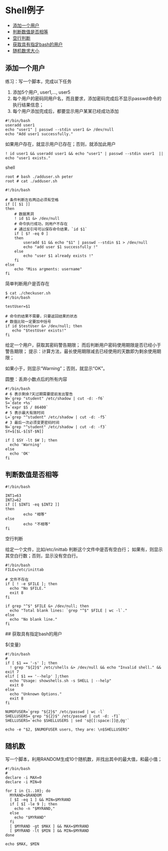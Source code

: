 # Shell例子

- [添加一个用户](#user-shell)
- [判断数值是否相等](#equal-num)
- [空行判断](#empty-line)
- [获取具有指定bash的用户](#bash-user)
- [随机数求大小](#random)

<a name="#user-shell"></a>
## 添加一个用户

练习：写一个脚本，完成以下任务
1. 添加5个用户, user1,..., user5
2. 每个用户的密码同用户名，而且要求，添加密码完成后不显示passwd命令的执行结果信息；
3. 每个用户添加完成后，都要显示用户某某已经成功添加

```
#!/bin/bash
useradd user1
echo "user1" | passwd --stdin user1 &> /dev/null
echo "Add user1 successfully."
```

如果用户存在，就显示用户已存在；否则，就添加此用户
```
! id user1 && useradd user1 && echo "user1" | passwd --stdin user1  || echo "user1 exists."
```

shell
```
root # bash ./adduser.sh peter
root # cat ./adduser.sh

#!/bin/bash

# 条件判断左右两边必须有空格
if [[ $1 ]]
then
    # 数据黑洞
    ! id $1 &> /dev/null
    # 命令执行成功，则用户不存在
    # 通过反引号可以保存命令结果，`id $1`
    if [ $? -eq 0 ]
    then
        useradd $1 && echo "$1" | passwd --stdin $1 > /dev/null
        echo "add user $1 successfully !"
    else
        echo "user $1 already exists !"
    fi
else
    echo "Miss argments: username"
fi
```

简单判断用户是否存在
```
$ cat ./checkuser.sh 
#!/bin/bash

testUser=$1

# 命令的结果不需要，只要返回结果的状态
# 数值比较一定要加中括号
if id $testUser &> /dev/null; then
   echo "$testUser exists!"
fi

```

给定一个用户，获取其密码警告期限；
而后判断用户密码使用期限是否已经小于警告期限；
    提示：计算方法，最长使用期限减去已经使用的天数即为剩余使用期限；
    
如果小于，则显示“Warning”；否则，就显示“OK”。

圆整：丢弃小数点后的所有内容
```
#!/bin/bash
# 6 表示剩余?天过期需要提前发出警告
W=`grep "student" /etc/shadow | cut -d: -f6`
S=`date +%s`
T=`expr $S / 86400`
# 5 表示最大有效时间
L=`grep "^student" /etc/shadow | cut -d: -f5`
# 3 最后一次必须变更密码时间
N=`grep "^student" /etc/shadow | cut -d: -f3`
SY=$[$L-$[$T-$N]]

if [ $SY -lt $W ]; then
  echo 'Warning'
else
  echo 'OK'
fi
```

<a href="equal-num"></a>
## 判断数值是否相等

```
#!/bin/bash

INT1=63
INT2=62
if [[ $INT1 -eq $INT2 ]]
then
        echo "相等"
else
        echo "不相等"
fi
```

<a name="empty-line"></a>
空行判断

给定一个文件，比如/etc/inittab
判断这个文件中是否有空白行；
如果有，则显示其空白行数；否则，显示没有空白行。
```
#!/bin/bash
FILE=/etc/inittab

# 文件不存在
if [ ! -e $FILE ]; then
  echo "No $FILE."
  exit 8
fi

if grep "^$" $FILE &> /dev/null; then
  echo "Total blank lines: `grep "^$" $FILE | wc -l`."
else
  echo "No blank line."
fi

```
<a name='bash-user'>
## 获取具有指定bash的用户

${变量}

```
#!/bin/bash
#
if [ $1 == '-s' ]; then
  ! grep "${2}$" /etc/shells &> /dev/null && echo "Invalid shell." && exit 7
elif [ $1 == '--help' ];then
  echo "Usage: showshells.sh -s SHELL | --help"
  exit 0
else
  echo "Unknown Options."
  exit 8
fi

NUMOFUSER=`grep "${2}$" /etc/passwd | wc -l`
SHELLUSERS=`grep "${2}$" /etc/passwd | cut -d: -f1`
SHELLUSERS=`echo $SHELLUSERS | sed 's@[[:space:]]@,@g'`

echo -e "$2, $NUMOFUSER users, they are: \n$SHELLUSERS"
```
<a name='random'></a>
## 随机数

写一个脚本，利用RANDOM生成10个随机数，并找出其中的最大值，和最小值；
```
#!/bin/bash
#
declare -i MAX=0
declare -i MIN=0

for I in {1..10}; do
  MYRAND=$RANDOM
  [ $I -eq 1 ] && MIN=$MYRAND
  if [ $I -le 9 ]; then
    echo -n "$MYRAND,"
  else
    echo "$MYRAND"
  fi
  [ $MYRAND -gt $MAX ] && MAX=$MYRAND
  [ $MYRAND -lt $MIN ] && MIN=$MYRAND
done

echo $MAX, $MIN
```
